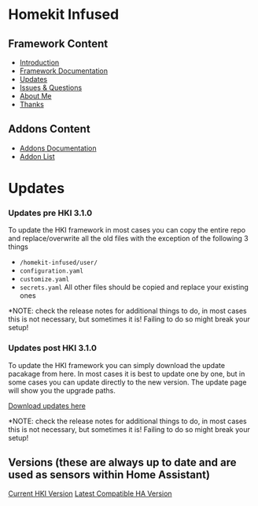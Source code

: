 # Homekit Infused

## Framework Content
- [Introduction](index.md)
- [Framework Documentation](framework.md)
- [Updates](updates.md)
- [Issues & Questions](issues.md)
- [About Me](about.md)
- [Thanks](thanks.md)

## Addons Content
- [Addons Documentation](addons.md)
- [Addon List](https://github.com/jimz011/homekit-infused/blob/master/docs/addon_list.md)

# Updates
### Updates pre HKI 3.1.0
To update the HKI framework in most cases you can copy the entire repo and replace/overwrite all the old files with the exception of the following 3 things
- `/homekit-infused/user/`
- `configuration.yaml`
- `customize.yaml`
- `secrets.yaml`
All other files should be copied and replace your existing ones

*NOTE: check the release notes for additional things to do, in most cases this is not necessary, but sometimes it is! Failing to do so might break your setup!

### Updates post HKI 3.1.0
To update the HKI framework you can simply download the update pacakage from here. In most cases it is best to update one by one, but in some cases you can update directly to the new version. The update page will show you the upgrade paths.

[Download updates here](https://github.com/jimz011/homekit-infused/tree/updates/)

*NOTE: check the release notes for additional things to do, in most cases this is not necessary, but sometimes it is! Failing to do so might break your setup!

## Versions (these are always up to date and are used as sensors within Home Assistant)
[Current HKI Version](version.html)
[Latest Compatible HA Version](compatible_version.html)
